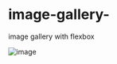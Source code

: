 # image-gallery-
image gallery with flexbox

![image](https://user-images.githubusercontent.com/78446635/112500041-07a6ae00-8d56-11eb-8dc2-373df08a2d78.png)
